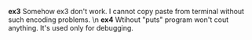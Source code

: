 **ex3**
Somehow ex3 don't work. I cannot copy paste from terminal without such encoding problems.
\n
**ex4**
Wtihout "puts" program won't cout anything. It's used only for debugging.
